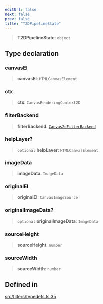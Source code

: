 ```yaml
---
editUrl: false
next: false
prev: false
title: "T2DPipelineState"
---
```


> **T2DPipelineState**: `object`

## Type declaration

### canvasEl

> **canvasEl**: `HTMLCanvasElement`

### ctx

> **ctx**: `CanvasRenderingContext2D`

### filterBackend

> **filterBackend**: [`Canvas2dFilterBackend`](/api/classes/canvas2dfilterbackend/)

### helpLayer?

> `optional` **helpLayer**: `HTMLCanvasElement`

### imageData

> **imageData**: `ImageData`

### originalEl

> **originalEl**: `CanvasImageSource`

### originalImageData?

> `optional` **originalImageData**: `ImageData`

### sourceHeight

> **sourceHeight**: `number`

### sourceWidth

> **sourceWidth**: `number`

## Defined in

[src/filters/typedefs.ts:35](https://github.com/fabricjs/fabric.js/blob/c093e29e73123dafcfa091ff4d5e04e690bb796e/src/filters/typedefs.ts#L35)
